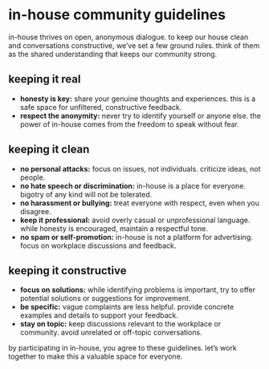   <h1>in-house community guidelines</h1>
   <p>in-house thrives on open, anonymous dialogue.  to keep our house clean and conversations constructive, we’ve set a few ground rules. think of them as the shared understanding that keeps our community strong.</p>
   <div class="accent-bar"></div>
   <h2>keeping it real</h2>
   <ul>
    <li><b>honesty is key:</b> share your genuine thoughts and experiences.  this is a safe space for unfiltered, constructive feedback.</li>
    <li><b>respect the anonymity:</b>  never try to identify yourself or anyone else.  the power of in-house comes from the freedom to speak without fear.</li>
   </ul>
   <h2>keeping it clean</h2>
   <ul>
    <li><b>no personal attacks:</b> focus on issues, not individuals.  criticize ideas, not people.</li>
    <li><b>no hate speech or discrimination:</b>  in-house is a place for everyone.  bigotry of any kind will not be tolerated.</li>
    <li><b>no harassment or bullying:</b>  treat everyone with respect, even when you disagree.</li>
    <li><b>keep it professional:</b> avoid overly casual or unprofessional language.  while honesty is encouraged, maintain a respectful tone.</li>
    <li><b>no spam or self-promotion:</b>  in-house is not a platform for advertising. focus on workplace discussions and feedback.</li>
   </ul>
   <h2>keeping it constructive</h2>
   <ul>
    <li><b>focus on solutions:</b>  while identifying problems is important, try to offer potential solutions or suggestions for improvement.</li>
    <li><b>be specific:</b> vague complaints are less helpful.  provide concrete examples and details to support your feedback.</li>
    <li><b>stay on topic:</b>  keep discussions relevant to the workplace or community. avoid unrelated or off-topic conversations.</li>
   </ul>
   <div class="accent-bar"></div>
   <p>by participating in in-house, you agree to these guidelines.  let’s work together to make this a valuable space for everyone.</p>
  </div>
 </body>
 </html>
